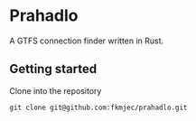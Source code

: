 # Prahadlo
A GTFS connection finder written in Rust.
## Getting started
Clone into the repository
```shell
git clone git@github.com:fkmjec/prahadlo.git
```

